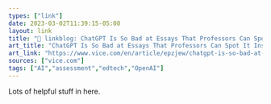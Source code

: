 ```yaml
---
types: ["link"]
date: 2023-03-02T11:39:15-05:00
layout: link
title: "🔗 linkblog: ChatGPT Is So Bad at Essays That Professors Can Spot It Instantly'"
art_title: "ChatGPT Is So Bad at Essays That Professors Can Spot It Instantly"
art_link: "https://www.vice.com/en/article/epzjew/chatgpt-is-so-bad-at-essays-that-professors-can-spot-it-instantly"
sources: ["vice.com"]
tags: ["AI","assessment","edtech","OpenAI"]
---
```

Lots of helpful stuff in here.  
 
